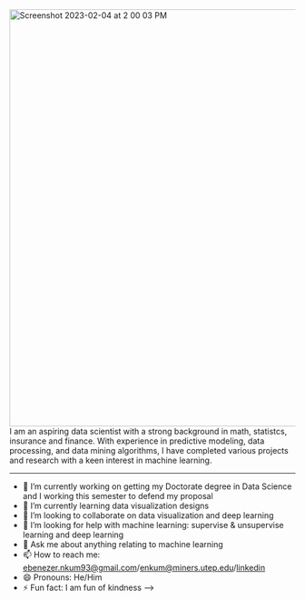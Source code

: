 <img width="734" alt="Screenshot 2023-02-04 at 2 00 03 PM" src="https://user-images.githubusercontent.com/63951159/216789640-8d6779a2-eb92-44f8-86ad-091c47672325.png">
I am an aspiring data scientist with a strong background in math, statistcs, insurance and finance. With experience in predictive modeling, data processing, and data mining algorithms, I have completed various projects and research with a keen interest in machine learning. 

---
- 🔭 I’m currently working on getting my Doctorate degree in Data Science and I working this semester to defend my proposal
- 🌱 I’m currently learning data visualization designs 
- 👯 I’m looking to collaborate on data visualization and deep learning
- 🤔 I’m looking for help with machine learning: supervise & unsupervise learning and deep learning
- 💬 Ask me about anything relating to machine learning
- 📫 How to reach me: ebenezer.nkum93@gmail.com/enkum@miners.utep.edu/[linkedin](https://www.linkedin.com/in/ebennkum)
- 😄 Pronouns: He/Him 
- ⚡ Fun fact: I am fun of kindness
-->

